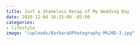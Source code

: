 ```yaml
---
title: Just a Shameless Recap of My Wedding Day
date: 2018-12-04 16:25:00 -05:00
categories:
- lifestyle
image: "/uploads/BarbaraOPhotography-M%20D-3.jpg"
---
```


